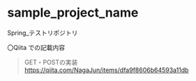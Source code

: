 # sample_project_name
Spring_テストリポジトリ

〇Qiita での記載内容
> GET・POSTの実装
https://qiita.com/NagaJun/items/dfa9f8606b64593a11db
